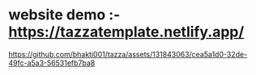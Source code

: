 # website demo :- https://tazzatemplate.netlify.app/




https://github.com/bhakti001/tazza/assets/131843063/cea5a1d0-32de-49fc-a5a3-56531efb7ba8



 

